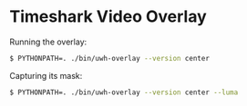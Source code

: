 Timeshark Video Overlay
=======================

Running the overlay:

```bash
$ PYTHONPATH=. ./bin/uwh-overlay --version center
```

Capturing its mask:

```bash
$ PYTHONPATH=. ./bin/uwh-overlay --version center --luma
```
